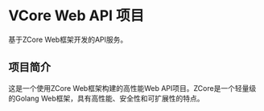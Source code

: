 # VCore Web API 项目

基于ZCore Web框架开发的API服务。

## 项目简介

这是一个使用ZCore Web框架构建的高性能Web API项目。ZCore是一个轻量级的Golang Web框架，具有高性能、安全性和可扩展性的特点。
